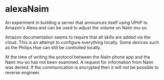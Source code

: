 # alexaNaim
An experiment in building a server that announces itself using UPnP to
Amazon's Alexa and can be used to adjust the volume on Naim mu-so.

Amazon documentation seems to require that all skills are added via
the cloud. This is an attempt to configure everything locally. Some
devices such as the Philips Hue can still be controlled locally.

At the time of writing the protocol between the Naim phone app and the
Naim mu-so has not been examined. A request for information from Naim
was denied. If the communication is encrypted then it will not be
possible to reverse engineer.


